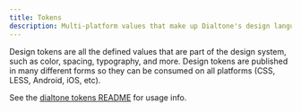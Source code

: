 ```yaml
---
title: Tokens
description: Multi-platform values that make up Dialtone's design language
---
```


Design tokens are all the defined values that are part of the design system, such as color, spacing, typography, and more. Design tokens are published in many different forms so they can be consumed on all platforms (CSS, LESS, Android, iOS, etc).

See the [dialtone tokens README](https://github.com/dialpad/dialtone/tree/staging/packages/dialtone-tokens#readme) for usage info.

<all-tokens />

<script setup>
  import AllTokens from '@baseComponents/tokens/AllTokens.vue';
</script>
